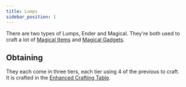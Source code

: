 ```yaml
---
title: Lumps
sidebar_position: 1
---
```


There are two types of Lumps, Ender and Magical. They're both used to craft a lot of [Magical Items](Magical-Items) and [Magical Gadgets](Magical-Gadgets).

## Obtaining

They each come in three tiers, each tier using 4 of the previous to craft.  
It is crafted in the [Enhanced Crafting Table](Enhanced-Crafting-Table).
